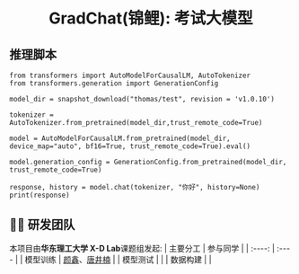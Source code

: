 <h1 align="center">GradChat(锦鲤): 考试大模型</h1>  

## 推理脚本  

```
from transformers import AutoModelForCausalLM, AutoTokenizer
from transformers.generation import GenerationConfig

model_dir = snapshot_download("thomas/test", revision = 'v1.0.10')

tokenizer = AutoTokenizer.from_pretrained(model_dir,trust_remote_code=True)

model = AutoModelForCausalLM.from_pretrained(model_dir, device_map="auto", bf16=True, trust_remote_code=True).eval()

model.generation_config = GenerationConfig.from_pretrained(model_dir, trust_remote_code=True) 

response, history = model.chat(tokenizer, "你好", history=None)
print(response)

```

## 👨‍💻 研发团队

本项目由**华东理工大学 X-D Lab**课题组发起:
| 主要分工 | 参与同学 |
| :----: | :---- |
| 模型训练 | [颜鑫](https://github.com/thomas-yanxin)、[唐井楠](https://github.com/jingnant) |
| 模型测试 |  |
| 数据构建 |  |
